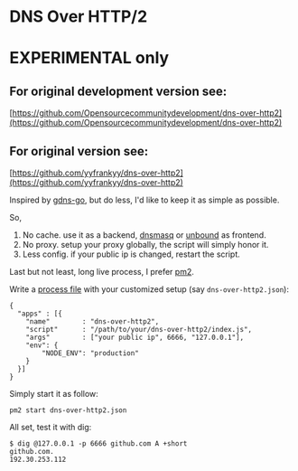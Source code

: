 # DNS Over HTTP/2

# EXPERIMENTAL only

## For original development version see:

[https://github.com/Opensourcecommunitydevelopment/dns-over-http2](https://github.com/Opensourcecommunitydevelopment/dns-over-http2)

## For original version see:

[https://github.com/yyfrankyy/dns-over-http2](https://github.com/yyfrankyy/dns-over-http2)


Inspired by [gdns-go](https://github.com/ayanamist/gdns-go), but do less, I'd
like to keep it as simple as possible.

So,

1. No cache. use it as a backend, [dnsmasq](http://www.thekelleys.org.uk/dnsmasq/doc.html)
 or [unbound](http://unbound.net/) as frontend.
2. No proxy. setup your proxy globally, the script will simply honor it.
3. Less config. if your public ip is changed, restart the script.

Last but not least, long live process, I prefer [pm2](http://pm2.keymetrics.io).

Write a [process file](http://pm2.keymetrics.io/docs/usage/application-declaration/)
with your customized setup (say `dns-over-http2.json`):

```
{
  "apps" : [{
    "name"        : "dns-over-http2",
    "script"      : "/path/to/your/dns-over-http2/index.js",
    "args"        : ["your public ip", 6666, "127.0.0.1"],
    "env": {
        "NODE_ENV": "production"
    }
  }]
}
```

Simply start it as follow:

```
pm2 start dns-over-http2.json
```

All set, test it with dig:

```
$ dig @127.0.0.1 -p 6666 github.com A +short
github.com.
192.30.253.112
```